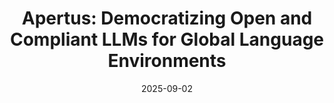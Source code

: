 ---
title: 'Apertus: Democratizing Open and Compliant LLMs for Global Language Environments'
authors:
- Apertus Team
date: '2025-09-02'
# doi: ''

abstract: 
tags:
- Source Themes
featured: false

links:
- name: Technical Report
  url: https://github.com/swiss-ai/apertus-tech-report/blob/main/Apertus_Tech_Report.pdf
- name: Hugging Face
  url: https://huggingface.co/collections/swiss-ai/apertus-llm-68b699e65415c231ace3b059
- name: Swiss AI
  url: https://www.swiss-ai.org/apertus
url_code: 'https://github.com/swiss-ai'
---